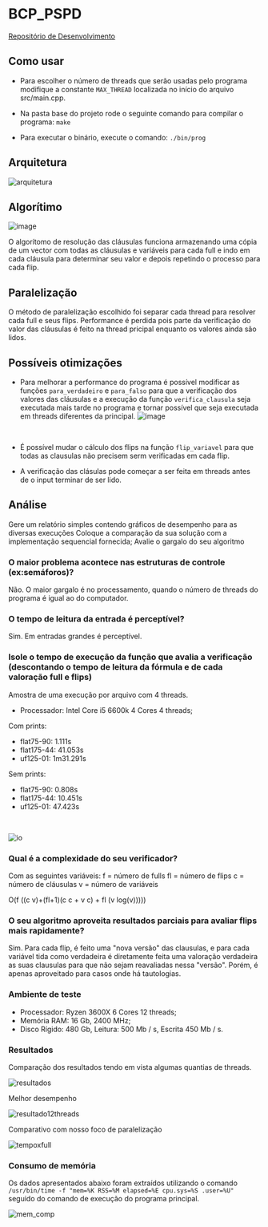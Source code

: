 # BCP_PSPD

[Repositório de Desenvolvimento](https://github.com/GabrielTiveron/BCP_PSPD)

## Como usar


* Para escolher o número de threads que serão usadas pelo programa modifique a constante `MAX_THREAD` localizada no início do arquivo src/main.cpp.

* Na pasta base do projeto rode o seguinte comando para compilar o programa:
`make`

* Para executar o binário, execute o comando:
`./bin/prog`

## Arquitetura

![arquitetura](img/arquitetura.png)

## Algorítimo

![image](https://user-images.githubusercontent.com/34405790/117375631-c7366600-aea5-11eb-8886-189d9829a0e2.png)

O algorítomo de resolução das cláusulas funciona armazenando uma cópia de um vector com todas as cláusulas e variáveis para cada full e indo em cada cláusula para determinar seu valor e depois repetindo o processo para cada flip.

## Paralelização

O método de paralelização escolhido foi separar cada thread para resolver cada full e seus flips. Performance é perdida pois parte da verificação do valor das cláusulas é feito na thread pricipal enquanto os valores ainda são lidos.

## Possíveis otimizações

* Para melhorar a performance do programa é possível modificar as funções `para_verdadeiro` e `para_falso` para que a verificação dos valores das cláusulas e a execução da função `verifica_clausula` seja executada mais tarde no programa e tornar possível que seja executada em threads diferentes da principal.
![image](https://user-images.githubusercontent.com/34405790/117382363-b8a37b00-aeb4-11eb-9217-0f2a58a661ec.png)
<br>

* É possível mudar o cálculo dos flips na função `flip_variavel` para que todas as clausulas não precisem serm verificadas em cada flip.

* A verificação das clásulas pode começar a ser feita em threads antes de o input terminar de ser lido.

## Análise

Gere um relatório simples contendo gráficos de desempenho para as diversas execuções
Coloque a comparação da sua solução com a implementação sequencial fornecida;
Avalie o gargalo do seu algoritmo
### O maior problema acontece nas estruturas de controle (ex:semáforos)?

Não. O maior gargalo é no processamento, quando o número de threads do programa é igual ao do computador.

### O tempo de leitura da entrada é perceptível?

Sim. Em entradas grandes é perceptível.

### Isole o tempo de execução da função que avalia a verificação (descontando o tempo de leitura da fórmula e de cada valoração full e flips)

Amostra de uma execução por arquivo com 4 threads.

* Processador: Intel Core i5 6600k 4 Cores 4 threads;

Com prints:
* flat75-90: 1.111s
* flat175-44: 41.053s
* uf125-01: 1m31.291s

Sem prints:
* flat75-90: 0.808s
* flat175-44: 10.451s
* uf125-01: 47.423s

<br>

![io](img/io.png)

### Qual é a complexidade do seu verificador?

Com as seguintes variáveis:
f = número de fulls
fl = número de flips
c = número de cláusulas
v = número de variáveis

O(f ((c v)+(fl+1)(c c + v c) + fl (v log(v)))))

### O seu algoritmo aproveita resultados parciais para avaliar flips mais rapidamente?

Sim. Para cada flip, é feito uma "nova versão" das clausulas, e para cada variável tida como verdadeira é diretamente feita uma valoração verdadeira as suas clausulas para que não sejam reavaliadas nessa "versão". Porém, é apenas aproveitado para casos onde há tautologias.

### Ambiente de teste

* Processador: Ryzen 3600X 6 Cores 12 threads;
* Memória RAM: 16 Gb, 2400 MHz;
* Disco Rígido: 480 Gb, Leitura: 500 Mb / s, Escrita 450 Mb / s.


### Resultados

Comparação dos resultados tendo em vista algumas quantias de threads.

![resultados](img/comparativo_total.png)

Melhor desempenho

![resultado12threads](img/compare.png)

Comparativo com nosso foco de paralelização

![tempoxfull](img/qtd_full.png)

### Consumo de memória

Os dados apresentados abaixo foram extraídos utilizando o comando ```/usr/bin/time -f "mem=%K RSS=%M elapsed=%E cpu.sys=%S .user=%U"``` seguido do comando de execução do programa principal.

![mem_comp](img/mem_comp.png)
